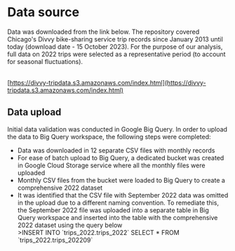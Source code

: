 <h1>Data source</h1>
Data was downloaded from the link below. The repository covered Chicago's Divvy bike-sharing service trip records since January 2013 until today (download date - 15 October 2023). For the purpose of our analysis, full data on 2022 trips were selected as a representative period (to account for seasonal fluctuations).<br>
<br>

[https://divvy-tripdata.s3.amazonaws.com/index.html](https://divvy-tripdata.s3.amazonaws.com/index.html)
<br>
<h2>Data upload</h2>
Initial data validation was conducted in Google Big Query. In order to upload the data to Big Query workspace, the following steps were completed:
<ul>
  <li>Data was downloaded in 12 separate CSV files with monthly records</li>
  <li>For ease of batch upload to Big Query, a dedicated bucket was created in Google Cloud Storage service where all the monthly files were uploaded</li>
  <li>Monthly CSV files from the bucket were loaded to Big Query to create a comprehensive 2022 dataset</li>
  <li>It was identified that the CSV file with September 2022 data was omitted in the upload due to a different naming convention. To remediate this, the September 2022 file was uploaded into a separate table in Big Query workspace and inserted into the table with the comprehensive 2022 dataset using the query below</li>
>INSERT INTO `trips_2022.trips_2022`
SELECT *
FROM `trips_2022.trips_202209`
